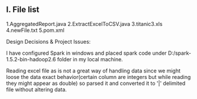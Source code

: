 I. File list
------------
1.AggregatedReport.java
2.ExtractExcelToCSV.java
3.titanic3.xls
4.newFile.txt
5.pom.xml

Design Decisions & Project Issues:

  I have configured Spark in windows and placed spark code under D:/spark-1.5.2-bin-hadoop2.6 folder in my local machine. 
  
  Reading excel file as is not a great way of handling data since we might loose the data exact behavior(certain column are integers but  while reading they might appear as double) so parsed it and converted it to '|' delimited file without altering data. 
  
  
  
  
